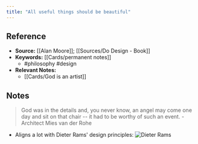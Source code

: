 ```yaml
---
title: "All useful things should be beautiful"
---
```

## Reference
- **Source:** [[Alan Moore]]; [[Sources/Do Design - Book]]
- **Keywords:** [[Cards/permanent notes]]
	- #philosophy #design
- **Relevant Notes:**
	- [[Cards/God is an artist]]
## Notes
> God was in the details and, you never know, an angel may come one day and sit on that chair -- it had to be worthy of such an event.
	- Architect Mies van der Rohe
- Aligns a lot with Dieter Rams' design principles:
![Dieter Rams](https://miro.medium.com/max/1200/1*2I33SY4aXtmVZGihhqgtzA.png)